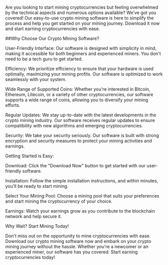 Are you looking to start mining cryptocurrencies but feeling overwhelmed by the technical aspects and numerous options available? We've got you covered! Our easy-to-use crypto mining software is here to simplify the process and help you get started on your mining journey. Download it now and start earning cryptocurrencies with ease.

##Why Choose Our Crypto Mining Software?

User-Friendly Interface: Our software is designed with simplicity in mind, making it accessible for both beginners and experienced miners. You don't need to be a tech guru to get started.

Efficiency: We prioritize efficiency to ensure that your hardware is used optimally, maximizing your mining profits. Our software is optimized to work seamlessly with your system.

Wide Range of Supported Coins: Whether you're interested in Bitcoin, Ethereum, Litecoin, or a variety of other cryptocurrencies, our software supports a wide range of coins, allowing you to diversify your mining efforts.

Regular Updates: We stay up-to-date with the latest developments in the crypto mining industry. Our software receives regular updates to ensure compatibility with new algorithms and emerging cryptocurrencies.

Security: We take your security seriously. Our software is built with strong encryption and security measures to protect your mining activities and earnings.

Getting Started is Easy:

Download: Click the "Download Now" button to get started with our user-friendly software.

Installation: Follow the simple installation instructions, and within minutes, you'll be ready to start mining.

Select Your Mining Pool: Choose a mining pool that suits your preferences and start mining the cryptocurrency of your choice.

Earnings: Watch your earnings grow as you contribute to the blockchain network and help secure it.

Why Wait? Start Mining Today!

Don't miss out on the opportunity to mine cryptocurrencies with ease. Download our crypto mining software now and embark on your crypto mining journey without the hassle. Whether you're a newcomer or an experienced miner, our software has you covered. Start earning cryptocurrencies today!
